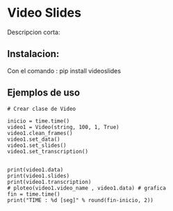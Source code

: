# Video Slides

Descripcion corta: 


## Instalacion:

Con el comando :
pip install videoslides

## Ejemplos de uso

    # Crear clase de Video

    inicio = time.time()
    video1 = Video(string, 100, 1, True)
    video1.clean_frames()
    video1.set_data()
    video1.set_slides() 
    video1.set_transcription()


    print(video1.data)
    print(video1.slides)
    print(video1.transcription)
    # ploteo(video1.video_name , video1.data) # grafica
    fin = time.time()
    print("TIME : %d [seg]" % round(fin-inicio, 2)) 

